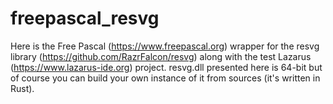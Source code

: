 # freepascal_resvg

Here is the Free Pascal (https://www.freepascal.org) wrapper for the resvg library (https://github.com/RazrFalcon/resvg) along with the test
Lazarus (https://www.lazarus-ide.org) project. resvg.dll presented here is 64-bit but of course you can build your own instance of it from sources (it's written in Rust).
